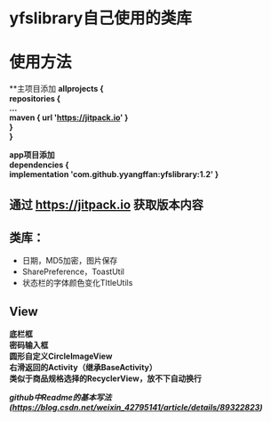 # yfslibrary自己使用的类库
# 使用方法
**主项目添加
**allprojects {  
		repositories {  
			...  
			maven { url 'https://jitpack.io' }  
		}  
	}**  
  
**app项目添加**  	
**dependencies {  
	        implementation 'com.github.yyangffan:yfslibrary:1.2'
	}**  
## 通过 https://jitpack.io  获取版本内容  

## 类库：
* 日期，MD5加密，图片保存  
* SharePreference，ToastUtil  
* 状态栏的字体颜色变化TItleUtils  
## View
**底栏框**  
**密码输入框**  
**圆形自定义CircleImageView**  
**右滑返回的Activity（继承BaseActivity）**    
**类似于商品规格选择的RecyclerView，放不下自动换行** 

***github中Readme的基本写法(https://blog.csdn.net/weixin_42795141/article/details/89322823)***
